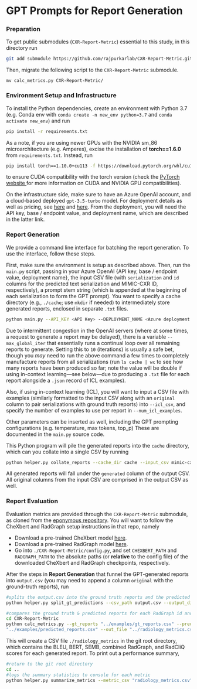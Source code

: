 # GPT Prompts for Report Generation

### Preparation 

To get public submodules (`CXR-Report-Metric`) essential to this study, in this directory run 

```zsh
git add submodule https://github.com/rajpurkarlab/CXR-Report-Metric.git
```

Then, migrate the following script to the `CXR-Report-Metric` submodule. 

```
mv calc_metrics.py CXR-Report-Metric/
```

### Environment Setup and Infrastructure
To install the Python dependencies, create an environment with Python 3.7 (e.g. Conda env with `conda create -n new_env python=3.7` and `conda activate new_env`) and run

```zsh
pip install -r requirements.txt
```

As a note, if you are using newer GPUs with the NVIDIA sm_86 microarchitecture (e.g. Amperes), excise the installation of __torch==1.6.0__ from `requirements.txt`. Instead, run 

```zsh
pip install torch==1.10.0+cu113 -f https://download.pytorch.org/whl/cu113/torch_stable.html
```

to ensure CUDA compatibility with the torch version (check the <a href = "https://pytorch.org/">PyTorch website </a> for more information on CUDA and NVIDIA GPU compatibilities). 

On the infrastructure side, make sure to have an Azure OpenAI account, and a cloud-based deployed `gpt-3.5-turbo` model. For deployment details as well as pricing, see <a href = "https://learn.microsoft.com/en-us/azure/cognitive-services/openai/how-to/create-resource?pivots=web-portal">here</a> and <a href = "https://learn.microsoft.com/en-us/azure/cognitive-services/openai/quickstart?tabs=command-line&pivots=programming-language-python">here</a>. From the deployment, you will need the API key, base / endpoint value, and deployment name, which are described in the latter link.

### Report Generation 
We provide a command line interface for batching the report generation. To use the interface, follow these steps. 

First, make sure the environment is setup as described above. Then, run the `main.py` script, passing in your Azure OpenAI {API key, base / endpoint value, deployment name}, the input CSV file (with `serialization` and `id` columns for the predicted text serialization and MIMIC-CXR ID, respectively), a prompt stem string (which is appended at the beginning of each serialization to form the GPT prompt). You want to specify a cache directory (e.g., `./cache`; use `mkdir` if needed) to intermediately store generated reports, enclosed in separate `.txt` files. 

```zsh
python main.py --API_KEY <API Key> --DEPLOYMENT_NAME <Azure deployment name> --BASE <Azure base / endpoint> --input_csv mimic-cxr-test.csv --icl_csv mimic-cxr-icl.csv --num_icl_examples 1 --cache_dir cache --prompt_stem "Generate a chest x-ray report from the following key words:\n" --max_global_iter 10
```

Due to intermittent congestion in the OpenAI servers (where at some times, a request to generate a report may be delayed), there is a variable `--max_global_iter` that essentially runs a continual loop over all remaining reports to generate. Setting this to `10` (iterations) is usually a safe bet, though you *may* need to run the above command a few times to completely manufacture reports from all serializations (run `ls cache | wc` to see how many reports have been produced so far; note the value will be double if using in-context learning—see below—due to producing a `.txt` file for each report alongside a `.json` record of ICL examples).  

Also, if using in-context learning (ICL), you will want to input a CSV file with examples (similarly formatted to the input CSV along with an `original` column to pair serializations with ground truth reports) into `--icl_csv`, and specify the number of examples to use per report in `--num_icl_examples`. 

Other parameters can be inserted as well, including the GPT prompting configurations (e.g. temperature, max tokens, top_p) These are documented in the `main.py` source code. 

This Python program will pile the generated reports into the `cache` directory, which can you collate into a single CSV by running

```zsh
python helper.py collate_reports --cache_dir cache --input_csv mimic-cxr-test.csv --output_csv output.csv --num_icl_examples 1
```

All generated reports will fall under the `generated` column of the output CSV. All original columns from the input CSV are comprised in the output CSV as well.


### Report Evaluation

Evaluation metrics are provided through the `CXR-Report-Metric` submodule, as cloned from the <a href = https://github.com/rajpurkarlab/CXR-Report-Metric>eponymous repository</a>. You will want to follow the CheXbert and RadGraph setup instructions in that repo, namely

+ Download a pre-trained CheXbert model <a href = "https://stanfordmedicine.box.com/s/c3stck6w6dol3h36grdc97xoydzxd7w9">here</a>.
+ Download a pre-trained RadGraph model <a href = "https://physionet.org/content/radgraph/1.0.0/">here</a>.
+ Go into `./CXR-Report-Metric/config.py`, and set `CHEXBERT_PATH` and `RADGRAPH_PATH` to the absolute paths (or **relative** to the config file) of the downloaded CheXbert and RadGraph checkpoints, respectively.

After the steps in **Report Generation** that funnel the GPT-generated reports into `output.csv` (you may need to append a column `original` with the ground-truth reports), run 

```zsh
#splits the output.csv into the ground truth reports and the predicted reports (as generated by GPT)
python helper.py split_gt_predictions --csv_path output.csv --output_dir examples

#compares the ground truth & predicted reports for each RadGraph id and computes relevant metrics
cd CXR-Report-Metric
python calc_metrics.py --gt_reports "../examples/gt_reports.csv" --predicted_reports \
"../examples/predicted_reports.csv" --out_file "../radiology_metrics.csv" --use_idf False
```

This will create a CSV file `./radiology_metrics` in the git root directory, which contains the BLEU, BERT, SEMB, combined RadGraph, and RadCliQ scores for each generated report. To print out a performance summary,

```zsh
#return to the git root directory 
cd .. 
#logs the summary statistics to console for each metric
python helper.py summarize_metrics --metric_csv "radiology_metrics.csv"
```
